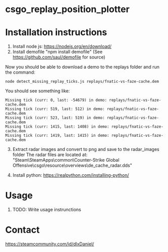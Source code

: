 # csgo_replay_position_plotter

# Installation instructions

1. Install node js: https://nodejs.org/en/download/
2. Install demofile "npm install demofile" (See https://github.com/saul/demofile for source)

Now you should be able to download a demo to the replays folder and run the command:

`node detect_missing_replay_ticks.js replays/fnatic-vs-faze-cache.dem`

You should see something like:
```
Missing tick (curr: 0, last: -54679) in demo: replays/fnatic-vs-faze-cache.dem
Missing tick (curr: 519, last: 512) in demo: replays/fnatic-vs-faze-cache.dem
Missing tick (curr: 523, last: 519) in demo: replays/fnatic-vs-faze-cache.dem
Missing tick (curr: 1415, last: 1408) in demo: replays/fnatic-vs-faze-cache.dem
Missing tick (curr: 1419, last: 1415) in demo: replays/fnatic-vs-faze-cache.dem
```

3. Extract radar images and convert to png and save to the radar_images folder
The radar files are located at:
"Steam\SteamApps\common\Counter-Strike Global Offensive\csgo\resource\overviews\de_cache_radar.dds"

4. Install python: https://realpython.com/installing-python/

# Usage

1. TODO: Write usage instrunctions

# Contact

https://steamcommunity.com/id/dlxDaniel/
